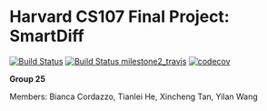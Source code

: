 # Harvard CS107 Final Project: SmartDiff
[![Build Status](https://travis-ci.com/SmartDiff/cs107-FinalProject.svg?branch=master)](https://travis-ci.com/SmartDiff/cs107-FinalProject)
[![Build Status milestone2_travis](https://travis-ci.com/SmartDiff/cs107-FinalProject.svg?branch=milestone2_travis)](https://travis-ci.com/SmartDiff/cs107-FinalProject)
[![codecov](https://codecov.io/gh/SmartDiff/cs107-FinalProject/branch/milestone2_travis/graph/badge.svg?token=9IKFVF8E1T)](https://codecov.io/gh/SmartDiff/cs107-FinalProject)

**Group 25**

Members: Bianca Cordazzo, Tianlei He, Xincheng Tan, Yilan Wang
